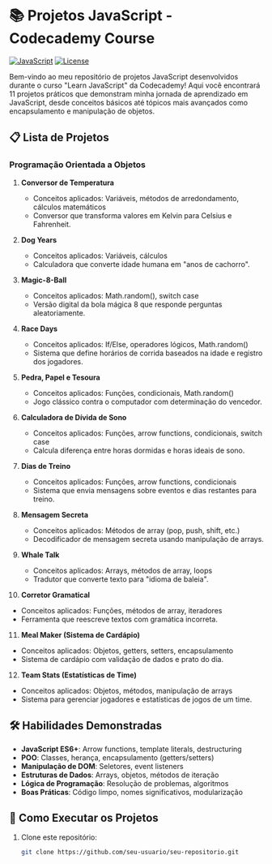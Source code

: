 # 📚 Projetos JavaScript - Codecademy Course

[![JavaScript](https://img.shields.io/badge/JavaScript-ES6+-F7DF1E?logo=javascript&logoColor=black)](https://developer.mozilla.org/en-US/docs/Web/JavaScript)
[![License](https://img.shields.io/badge/License-MIT-blue.svg)](https://opensource.org/licenses/MIT)

Bem-vindo ao meu repositório de projetos JavaScript desenvolvidos durante o curso "Learn JavaScript" da Codecademy! Aqui você encontrará 11 projetos práticos que demonstram minha jornada de aprendizado em JavaScript, desde conceitos básicos até tópicos mais avançados como encapsulamento e manipulação de objetos.

## 📋 Lista de Projetos

### Programação Orientada a Objetos
1. **Conversor de Temperatura**
   - Conceitos aplicados: Variáveis, métodos de arredondamento, cálculos matemáticos
   - Conversor que transforma valores em Kelvin para Celsius e Fahrenheit.

2. **Dog Years**
   - Conceitos aplicados: Variáveis, cálculos
   - Calculadora que converte idade humana em "anos de cachorro".

3. **Magic-8-Ball**
   - Conceitos aplicados: Math.random(), switch case
   - Versão digital da bola mágica 8 que responde perguntas aleatoriamente.

4. **Race Days**
   - Conceitos aplicados: If/Else, operadores lógicos, Math.random()
   - Sistema que define horários de corrida baseados na idade e registro dos jogadores.

5. **Pedra, Papel e Tesoura**
   - Conceitos aplicados: Funções, condicionais, Math.random()
   - Jogo clássico contra o computador com determinação do vencedor.

6. **Calculadora de Dívida de Sono**
   - Conceitos aplicados: Funções, arrow functions, condicionais, switch case
   - Calcula diferença entre horas dormidas e horas ideais de sono.

7. **Dias de Treino**
   - Conceitos aplicados: Funções, arrow functions, condicionais
   - Sistema que envia mensagens sobre eventos e dias restantes para treino.

8. **Mensagem Secreta**
   - Conceitos aplicados: Métodos de array (pop, push, shift, etc.)
   - Decodificador de mensagem secreta usando manipulação de arrays.

9. **Whale Talk**
   - Conceitos aplicados: Arrays, métodos de array, loops
   - Tradutor que converte texto para "idioma de baleia".

10. **Corretor Gramatical**
   - Conceitos aplicados: Funções, métodos de array, iteradores
   - Ferramenta que reescreve textos com gramática incorreta.

11. **Meal Maker (Sistema de Cardápio)**
   - Conceitos aplicados: Objetos, getters, setters, encapsulamento
   - Sistema de cardápio com validação de dados e prato do dia.

12. **Team Stats (Estatísticas de Time)**
   - Conceitos aplicados: Objetos, métodos, manipulação de arrays
   - Sistema para gerenciar jogadores e estatísticas de jogos de um time.

## 🛠 Habilidades Demonstradas

- **JavaScript ES6+**: Arrow functions, template literals, destructuring
- **POO**: Classes, herança, encapsulamento (getters/setters)
- **Manipulação de DOM**: Seletores, event listeners
- **Estruturas de Dados**: Arrays, objetos, métodos de iteração
- **Lógica de Programação**: Resolução de problemas, algoritmos
- **Boas Práticas**: Código limpo, nomes significativos, modularização

## 🚀 Como Executar os Projetos

1. Clone este repositório:
   ```bash
   git clone https://github.com/seu-usuario/seu-repositorio.git
